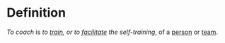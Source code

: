 # Definition

_To coach_ is _to_ [_train_](train.md)_, or to_ [_facilitate_](facilitate.md) _the self-training_, of a [person](person.md) or [team](team.md).
